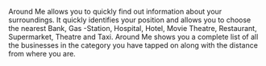 Around Me allows you to quickly find out information about your surroundings. It quickly identifies your position and allows you to choose the nearest Bank, Gas -Station, Hospital, Hotel, Movie Theatre, Restaurant, Supermarket, Theatre and Taxi. Around Me shows you a complete list of all the businesses in the category you have tapped on along with the distance from where you are.
